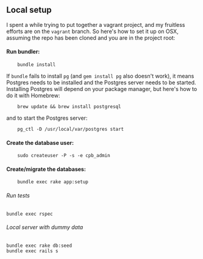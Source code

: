 ## Local setup

I spent a while trying to put together a vagrant project, and my fruitless efforts are on the
`vagrant` branch.  So here's how to set it up on OSX, assuming the repo has been cloned and you are
in the project root:

#### Run bundler:

```
    bundle install
```    

If `bundle` fails to install `pg` (and `gem install pg` also doesn't work), it means Postgres
needs to be installed and the Postgres server needs to be started.  Installing Postgres will depend
on your package manager, but here's how to do it with Homebrew:

```
    brew update && brew install postgresql
```

and to start the Postgres server:

```
    pg_ctl -D /usr/local/var/postgres start
```
    
#### Create the database user:

```
    sudo createuser -P -s -e cpb_admin
```

#### Create/migrate the databases:

```
    bundle exec rake app:setup
```
    
###### Run tests

    bundle exec rspec

###### Local server with dummy data

    bundle exec rake db:seed
    bundle exec rails s

